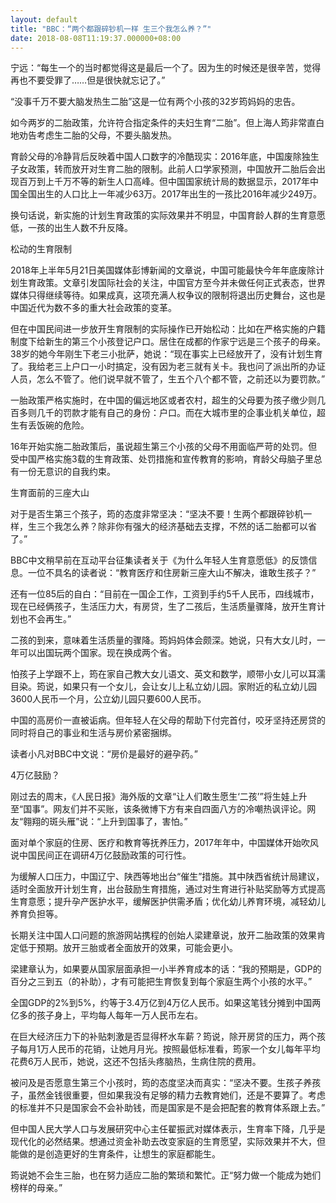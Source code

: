 ```yaml
---
layout: default
title: "BBC：“两个都跟碎钞机一样 生三个我怎么养？”"
date: 2018-08-08T11:19:37.000000+08:00
---
```


宁远：“每生一个的当时都觉得这是最后一个了。因为生的时候还是很辛苦，觉得再也不要受罪了……但是很快就忘记了。”

“没事千万不要大脑发热生二胎”这是一位有两个小孩的32岁筠妈妈的忠告。

如今两岁的二胎政策，允许符合指定条件的夫妇生育“二胎”。但上海人筠非常直白地劝告考虑生二胎的父母，不要头脑发热。

育龄父母的冷静背后反映着中国人口数字的冷酷现实：2016年底，中国废除独生子女政策，转而放开对生育二胎的限制。此前人口学家预测，中国放开二胎后会出现百万到上千万不等的新生人口高峰。但中国国家统计局的数据显示，2017年中国全国出生的人口比上一年减少63万。2017年出生的一孩比2016年减少249万。

换句话说，新实施的计划生育政策的实际效果并不明显，中国育龄人群的生育意愿低，一孩的出生人数不升反降。

松动的生育限制

2018年上半年5月21日美国媒体彭博新闻的文章说，中国可能最快今年年底废除计划生育政策。文章引发国际社会的关注，中国官方至今并未做任何正式表态，世界媒体只得继续等待。如果成真，这项充满人权争议的限制将退出历史舞台，这也是中国近代为数不多的重大社会政策的变革。

但在中国民间进一步放开生育限制的实际操作已开始松动：比如在严格实施的户籍制度下给新生的第三个小孩登记户口。居住在成都的作家宁远是三个孩子的母亲。38岁的她今年刚生下老三小批萨，她说：“现在事实上已经放开了，没有计划生育了。我给老三上户口一小时搞定，没有因为老三就有关卡。我也问了派出所的办证人员，怎么不管了。他们说早就不管了，生五个八个都不管，之前还以为要罚款。”

一胎政策严格实施时，在中国的偏远地区或者农村，超生的父母要为孩子缴少则几百多则几千的罚款才能有自己的身份：户口。而在大城市里的企事业机关单位，超生有丢饭碗的危险。

16年开始实施二胎政策后，虽说超生第三个小孩的父母不用面临严苛的处罚。但受中国严格实施3载的生育政策、处罚措施和宣传教育的影响，育龄父母脑子里总有一份无意识的自我约束。

生育面前的三座大山

对于是否生第三个孩子，筠的态度非常坚决：“坚决不要！生两个都跟碎钞机一样，生三个我怎么养？除非你有强大的经济基础去支撑，不然的话二胎都可以省了。”

BBC中文稍早前在互动平台征集读者关于《为什么年轻人生育意愿低》的反馈信息。一位不具名的读者说：“教育医疗和住房新三座大山不解决，谁敢生孩子？”

还有一位85后的自白：“目前在一国企工作，工资到手约5千人民币，四线城市，现在已经俩孩子，生活压力大，有房贷，生了二孩后，生活质量骤降，放开生育计划也不会再生。”

二孩的到来，意味着生活质量的骤降。筠妈妈体会颇深。她说，只有大女儿时，一年可以出国玩两个国家。现在换成两个省。

怕孩子上学跟不上，筠在家自己教大女儿语文、英文和数学，顺带小女儿可以耳濡目染。筠说，如果只有一个女儿，会让女儿上私立幼儿园。家附近的私立幼儿园3600人民币一个月，公立幼儿园只要600人民币。

中国的高房价一直被诟病。但年轻人在父母的帮助下付完首付，咬牙坚持还房贷的同时将自己的事业和生活与房价紧密捆绑。

读者小凡对BBC中文说：“房价是最好的避孕药。”

4万亿鼓励？

刚过去的周末，《人民日报》海外版的文章“让人们敢生愿生‘二孩’”将生娃上升至“国事”。网友们并不买账，该条微博下方有来自四面八方的冷嘲热讽评论。网友“翱翔的斑头雁”说：“上升到国事了，害怕。”

面对单个家庭的住房、医疗和教育等抚养压力，2017年年中，中国媒体开始吹风说中国民间正在调研4万亿鼓励政策的可行性。

为缓解人口压力，中国辽宁、陕西等地出台“催生”措施。其中陕西省统计局建议，适时全面放开计划生育，出台鼓励生育措施，通过对生育进行补贴奖励等方式提高生育意愿；提升孕产医护水平，缓解医护供需矛盾；优化幼儿养育环境，减轻幼儿养育负担等。

长期关注中国人口问题的旅游网站携程的创始人梁建章说，放开二胎政策的效果肯定低于预期。放开三胎或者全面放开的效果，可能会更小。

梁建章认为，如果要从国家层面承担一小半养育成本的话：“我的预期是，GDP的百分之三到五（的补助），才有可能把生育恢复到每个家庭生两个小孩的水平。”

全国GDP的2%到5%，约等于3.4万亿到4万亿人民币。如果这笔钱分摊到中国两亿多的孩子身上，平均每人每年一万人民币左右。

在巨大经济压力下的补贴刺激是否显得杯水车薪？筠说，除开房贷的压力，两个孩子每月1万人民币的花销，让她月月光。按照最低标准看，筠家一个女儿每年平均花费6万人民币，她说，这还不包括头疼脑热，生病住院的费用。

被问及是否愿意生第三个小孩时，筠的态度坚决而真实：“坚决不要。生孩子养孩子，虽然金钱很重要，但如果我没有足够的精力去教育她们，还是不要算了。考虑的标准并不只是国家会不会补助钱，而是国家是不是会把配套的教育体系跟上去。”

但中国人民大学人口与发展研究中心主任翟振武对媒体表示，生育率下降，几乎是现代化的必然结果。想通过资金补助去改变家庭的生育愿望，实际效果并不大，但能做的是创造更好的生育条件，让想生的家庭都能生。

筠说她不会生三胎，也在努力适应二胎的繁琐和繁忙。正“努力做一个能成为她们榜样的母亲。”

